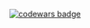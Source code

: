 [![codewars badge](https://www.codewars.com/users/jberdugo/badges/large)](https://www.codewars.com/users/jberdugo)
